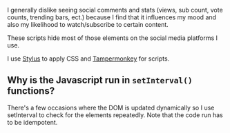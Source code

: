 I generally dislike seeing social comments and stats (views, sub count, vote counts, trending bars, ect.) because I find that it influences my mood and also my likelihood to watch/subscribe to certain content.

These scripts hide most of those elements on the social media platforms I use.

I use [Stylus](https://github.com/openstyles/stylus) to apply CSS and [Tampermonkey](https://www.tampermonkey.net/) for scripts.

## Why is the Javascript run in `setInterval()` functions?
There's a few occasions where the DOM is updated dynamically so I use setInterval to check for the elements repeatedly. Note that the code run has to be idempotent.
